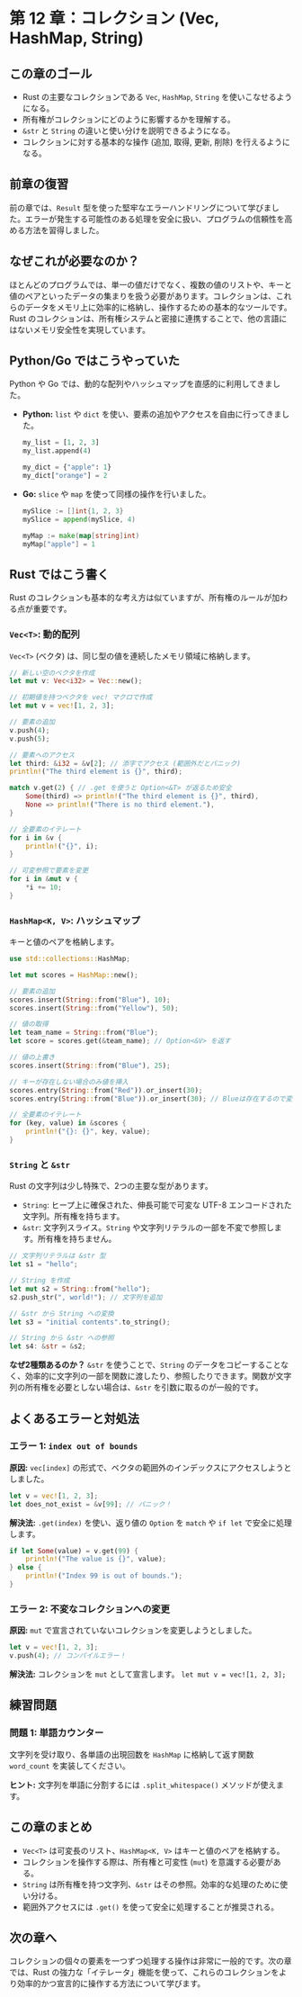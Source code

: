 # 第 12 章：コレクション (Vec, HashMap, String)

## この章のゴール
- Rust の主要なコレクションである `Vec`, `HashMap`, `String` を使いこなせるようになる。
- 所有権がコレクションにどのように影響するかを理解する。
- `&str` と `String` の違いと使い分けを説明できるようになる。
- コレクションに対する基本的な操作 (追加, 取得, 更新, 削除) を行えるようになる。

## 前章の復習
前の章では、`Result` 型を使った堅牢なエラーハンドリングについて学びました。エラーが発生する可能性のある処理を安全に扱い、プログラムの信頼性を高める方法を習得しました。

## なぜこれが必要なのか？
ほとんどのプログラムでは、単一の値だけでなく、複数の値のリストや、キーと値のペアといったデータの集まりを扱う必要があります。コレクションは、これらのデータをメモリ上に効率的に格納し、操作するための基本的なツールです。Rust のコレクションは、所有権システムと密接に連携することで、他の言語にはないメモリ安全性を実現しています。

## Python/Go ではこうやっていた
Python や Go では、動的な配列やハッシュマップを直感的に利用してきました。
- **Python:** `list` や `dict` を使い、要素の追加やアクセスを自由に行ってきました。
  ```python
  my_list = [1, 2, 3]
  my_list.append(4)
  
  my_dict = {"apple": 1}
  my_dict["orange"] = 2
  ```
- **Go:** `slice` や `map` を使って同様の操作を行いました。
  ```go
  mySlice := []int{1, 2, 3}
  mySlice = append(mySlice, 4)
  
  myMap := make(map[string]int)
  myMap["apple"] = 1
  ```

## Rust ではこう書く
Rust のコレクションも基本的な考え方は似ていますが、所有権のルールが加わる点が重要です。

### `Vec<T>`: 動的配列
`Vec<T>` (ベクタ) は、同じ型の値を連続したメモリ領域に格納します。
```rust
// 新しい空のベクタを作成
let mut v: Vec<i32> = Vec::new();

// 初期値を持つベクタを vec! マクロで作成
let mut v = vec![1, 2, 3];

// 要素の追加
v.push(4);
v.push(5);

// 要素へのアクセス
let third: &i32 = &v[2]; // 添字でアクセス (範囲外だとパニック)
println!("The third element is {}", third);

match v.get(2) { // .get を使うと Option<&T> が返るため安全
    Some(third) => println!("The third element is {}", third),
    None => println!("There is no third element."),
}

// 全要素のイテレート
for i in &v {
    println!("{}", i);
}

// 可変参照で要素を変更
for i in &mut v {
    *i += 10;
}
```

### `HashMap<K, V>`: ハッシュマップ
キーと値のペアを格納します。
```rust
use std::collections::HashMap;

let mut scores = HashMap::new();

// 要素の追加
scores.insert(String::from("Blue"), 10);
scores.insert(String::from("Yellow"), 50);

// 値の取得
let team_name = String::from("Blue");
let score = scores.get(&team_name); // Option<&V> を返す

// 値の上書き
scores.insert(String::from("Blue"), 25);

// キーが存在しない場合のみ値を挿入
scores.entry(String::from("Red")).or_insert(30);
scores.entry(String::from("Blue")).or_insert(30); // Blueは存在するので変更されない

// 全要素のイテレート
for (key, value) in &scores {
    println!("{}: {}", key, value);
}
```

### `String` と `&str`
Rust の文字列は少し特殊で、2つの主要な型があります。
- `String`: ヒープ上に確保された、伸長可能で可変な UTF-8 エンコードされた文字列。所有権を持ちます。
- `&str`: 文字列スライス。`String` や文字列リテラルの一部を不変で参照します。所有権を持ちません。

```rust
// 文字列リテラルは &str 型
let s1 = "hello";

// String を作成
let mut s2 = String::from("hello");
s2.push_str(", world!"); // 文字列を追加

// &str から String への変換
let s3 = "initial contents".to_string();

// String から &str への参照
let s4: &str = &s2;
```
**なぜ2種類あるのか？**
`&str` を使うことで、`String` のデータをコピーすることなく、効率的に文字列の一部を関数に渡したり、参照したりできます。関数が文字列の所有権を必要としない場合は、`&str` を引数に取るのが一般的です。

## よくあるエラーと対処法
### エラー 1: `index out of bounds`
**原因:** `vec[index]` の形式で、ベクタの範囲外のインデックスにアクセスしようとしました。
```rust
let v = vec![1, 2, 3];
let does_not_exist = &v[99]; // パニック！
```
**解決法:** `.get(index)` を使い、返り値の `Option` を `match` や `if let` で安全に処理します。
```rust
if let Some(value) = v.get(99) {
    println!("The value is {}", value);
} else {
    println!("Index 99 is out of bounds.");
}
```

### エラー 2: 不変なコレクションへの変更
**原因:** `mut` で宣言されていないコレクションを変更しようとしました。
```rust
let v = vec![1, 2, 3];
v.push(4); // コンパイルエラー！
```
**解決法:** コレクションを `mut` として宣言します。 `let mut v = vec![1, 2, 3];`

## 練習問題
### 問題 1: 単語カウンター
文字列を受け取り、各単語の出現回数を `HashMap` に格納して返す関数 `word_count` を実装してください。

**ヒント:** 文字列を単語に分割するには `.split_whitespace()` メソッドが使えます。

## この章のまとめ
- `Vec<T>` は可変長のリスト、`HashMap<K, V>` はキーと値のペアを格納する。
- コレクションを操作する際は、所有権と可変性 (`mut`) を意識する必要がある。
- `String` は所有権を持つ文字列、`&str` はその参照。効率的な処理のために使い分ける。
- 範囲外アクセスには `.get()` を使って安全に処理することが推奨される。

## 次の章へ
コレクションの個々の要素を一つずつ処理する操作は非常に一般的です。次の章では、Rust の強力な「イテレータ」機能を使って、これらのコレクションをより効率的かつ宣言的に操作する方法について学びます。

